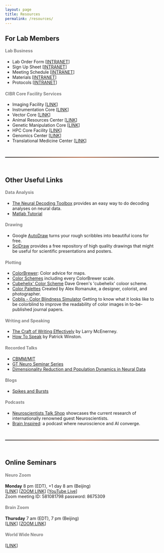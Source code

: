 ```yaml
---
layout: page
title: Resources
permalink: /resources/
---
```


## For Lab Members

<h4 style="color:gray">Lab Business</h4>

* Lab Order Form [[INTRANET](https://10.50.7.67:5001/oo/r/mL3GINzjTbMTLJ5Xh4TPR1FnqR2BFwdP)]
* Sign Up Sheet [[INTRANET](https://10.50.7.67:5001/oo/r/n73Rh5RBwQmmKVylyrYoJXULdYEuBMiP)]
* Meeting Schedule [[INTRANET](https://10.50.7.67:5001/oo/r/n6xzmGOpHmmyVQcDqCGaksTnHBCeRH5g)]
* Materials [[INTRANET](https://10.50.7.67:5001/oo/r/mL51lpWqq2eJD5ql93jeJVpgkDWM8elc#tid=1)]
* Protocols [[INTRANET](https://10.50.7.67:5001/?launchApp=SYNO.SDS.Drive.Application#file_id=654372106089311793)]

<h4 style="color:gray">CIBR Core Facility Services</h4> 

* Imaging Facility [[LINK](https://imaging.cibr.ac.cn/index.php)]
* Instrumentation Core [[LINK](https://instrumentation.cibr.ac.cn/index.php/Index/index)]
* Vector Core [[LINK](http://vector.cibr.ac.cn/)]
* Animal Resources Center [[LINK](http://laboratory-animal-resource-center.cibr.ac.cn/)]
* Genetic Manipulation Core [[LINK](http://genetic-manipulation.cibr.ac.cn/)]
* HPC Core Facility [[LINK](http://hpc.cibr.ac.cn/)]
* Genomics Center [[LINK](http://genomics.cibr.ac.cn/)]
* Translational Medicine Center [[LINK](http://translational-medicine-center.cibr.ac.cn/)]

<br>
<hr style="height:2px; border:1px; background-image: linear-gradient(to right, rgba(255, 94, 19, 0), rgba(255, 94, 19, 0.6), rgba(255, 94, 19, 0))" />
<br>

## Other Useful Links

<h4 style="color:gray">Data Analysis</h4> 

* [The Neural Decoding Toolbox](http://www.readout.info/) provides an easy way to do decoding analyses on neural data.<br>
* [Matlab Tutorial](https://www.mathworks.com/help/matlab/)

<h4 style="color:gray">Drawing</h4> 

* Google [AutoDraw](https://www.autodraw.com/) turns your rough scribbles into beautiful icons for free.<br>
* [SciDraw](https://scidraw.io/) provides a free repository of high quality drawings that might be useful for scientific presentations and posters.

<h4 style="color:gray">Plotting</h4>

* [ColorBrewer](https://colorbrewer2.org/#type=sequential&scheme=BuGn&n=3): Color advice for maps.<br>
* [Color Schemes](https://observablehq.com/@d3/color-schemes) including every ColorBrewer scale.
* [Cubehelix' Color Scheme](http://www.mrao.cam.ac.uk/~dag/CUBEHELIX/) Dave Green's 'cubehelix' coloor scheme.
* [Color Palettes](https://colorpalettes.net/) Created by Alex Romanuke, a designer, colorist, and photographer.
* [Coblis - Color Blindness Simulator](https://www.color-blindness.com/coblis-color-blindness-simulator/) Getting to know what it looks like to be colorblind to improve the readability of color images in to-be-published journal papers.

<h4 style="color:gray">Writing and Speaking</h4>

* [The Craft of Writing Effectively](https://www.youtube.com/watch?v=vtIzMaLkCaM) by Larry McEnerney.<br>
* [How To Speak](https://www.youtube.com/watch?v=Unzc731iCUY) by Patrick Winston.

<h4 style="color:gray">Recorded Talks</h4>

* [CBMM/MIT](https://cbmm.mit.edu/videos)
* [GT Neuro Seminar Series](https://smartech.gatech.edu/handle/1853/55889)<br>
* [Dimensionality Reduction and Population Dynamics in Neural Data](https://www.youtube.com/playlist?list=PLonWNO9SywvIKGnlOVrc-6tAGyB14lXfy)<br>

<h4 style="color:gray">Blogs</h4>

* [Spikes and Bursts](https://spikesandbursts.wordpress.com/)

<h4 style="color:gray">Podcasts</h4>

* [Neuroscientists Talk Shop](http://snrp.utsa.edu/Podcast/Podcast.html) showcases the current research of internationally renowned guest Neuroscientists.
* [Brain Inspired](http://snrp.utsa.edu/Podcast/Podcast.html): a podcast where neuroscience and AI converge.
 
<br>
<hr style="height:2px; border:1px; background-image: linear-gradient(to right, rgba(255, 94, 19, 0), rgba(255, 94, 19, 0.6), rgba(255, 94, 19, 0))" />
<br>

## Online Seminars

<h4 style="color:gray">Neuro Zoom</h4>

**Monday** 8 pm (EDT), +1 day 8 am (Beijing)<br>
[[LINK](https://www.neurozoom.bio/)] [[ZOOM LINK](https://stanford.zoom.us/j/581081798?pwd=eVpMVVlucjVsQ2tZdy9TblRKVm9Wdz09)] [[YouTube Live](https://www.youtube.com/channel/UCk4jfqUT80dRAs9lYTA7smw)] <br>
Zoom meeting ID: 581081798 password: 8675309

<h4 style="color:gray">Brain Zoom</h4>

**Thursday** 7 am (EDT), 7 pm (Beijing)<br>
[[LINK](https://brainonline.mystrikingly.com/)] [[ZOOM LINK](https://ucl.zoom.us/j/2469477222)]<br>


<h4 style="color:gray">World Wide Neuro</h4>

[[LINK](https://www.world-wide.org/Neuro/)]


